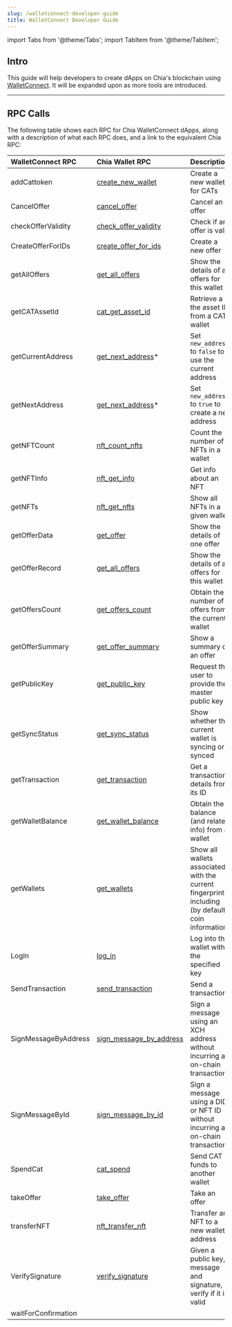 ```yaml
---
slug: /walletconnect-developer-guide
title: WalletConnect Developer Guide
---
```


import Tabs from '@theme/Tabs';
import TabItem from '@theme/TabItem';

## Intro

This guide will help developers to create dApps on Chia's blockchain using [WalletConnect](https://walletconnect.com/). It will be expanded upon as more tools are introduced.

---

## RPC Calls

The following table shows each RPC for Chia WalletConnect dApps, along with a description of what each RPC does, and a link to the equivalent Chia RPC:

| WalletConnect RPC    | Chia Wallet RPC                                                  | Description                                                                                       |
|:-------------------- |:---------------------------------------------------------------- |:------------------------------------------------------------------------------------------------- |
| addCattoken          | [create_new_wallet](/wallet-rpc#create_new_wallet)             | Create a new wallet for CATs                                                                      |
| CancelOffer          | [cancel_offer](/wallet-rpc#cancel_offer)                         | Cancel an offer                                                                                   |
| checkOfferValidity   | [check_offer_validity](/wallet-rpc#check_offer_validity)       | Check if an offer is valid                                                                        |
| CreateOfferForIDs    | [create_offer_for_ids](/wallet-rpc#create_offer_for_ids)       | Create a new offer                                                                                |
| getAllOffers         | [get_all_offers](/wallet-rpc#get_all_offers)                   | Show the details of all offers for this wallet                                                    |
| getCATAssetId        | [cat_get_asset_id](/wallet-rpc#cat_get_asset_id)               | Retrieve a the asset ID from a CAT wallet                                                         |
| getCurrentAddress    | [get_next_address](/wallet-rpc#get_next_address)\*           | Set `new_address` to `false` to use the current address                                           |
| getNextAddress       | [get_next_address](/wallet-rpc#get_next_address)\*           | Set `new_address` to `true` to create a new address                                               |
| getNFTCount          | [nft_count_nfts](/nft-rpc/#nft_count_nfts)                     | Count the number of NFTs in a wallet                                                              |
| getNFTInfo           | [nft_get_info](/nft-rpc/#nft_get_info)                         | Get info about an NFT                                                                             |
| getNFTs              | [nft_get_nfts](/nft-rpc/#nft_get_nfts)                         | Show all NFTs in a given wallet                                                                   |
| getOfferData         | [get_offer](/wallet-rpc#get_offer)                               | Show the details of one offer                                                                     |
| getOfferRecord       | [get_all_offers](/wallet-rpc#get_all_offers)                   | Show the details of all offers for this wallet                                                    |
| getOffersCount       | [get_offers_count](/wallet-rpc#get_offers_count)               | Obtain the number of offers from the current wallet                                               |
| getOfferSummary      | [get_offer_summary](/wallet-rpc#get_offer_summary)             | Show a summary of an offer                                                                        |
| getPublicKey         | [get_public_key](/daemon-rpc#get_public_key)                   | Request the user to provide their master public key                                               |
| getSyncStatus        | [get_sync_status](/wallet-rpc#get_sync_status)                 | Show whether the current wallet is syncing or synced                                              |
| getTransaction       | [get_transaction](/wallet-rpc#get_transaction)                   | Get a transaction's details from its ID                                                           |
| getWalletBalance     | [get_wallet_balance](/wallet-rpc#get_wallet_balance)           | Obtain the balance (and related info) from a wallet                                               |
| getWallets           | [get_wallets](/wallet-rpc#get_wallets)                           | Show all wallets associated with the current fingerprint, including (by default) coin information |
| LogIn                | [log_in](/wallet-rpc#log_in)                                     | Log into the wallet with the specified key                                                        |
| SendTransaction      | [send_transaction](/wallet-rpc#send_transaction)                 | Send a transaction                                                                                |
| SignMessageByAddress | [sign_message_by_address](/wallet-rpc#sign_message_by_address) | Sign a message using an XCH address without incurring an on-chain transaction                     |
| SignMessageById      | [sign_message_by_id](/wallet-rpc#sign_message_by_id)           | Sign a message using a DID or NFT ID without incurring an on-chain transaction                    |
| SpendCat             | [cat_spend](/wallet-rpc#cat_spend)                               | Send CAT funds to another wallet                                                                  |
| takeOffer            | [take_offer](/wallet-rpc#take_offer)                             | Take an offer                                                                                     |
| transferNFT          | [nft_transfer_nft](/nft-rpc#nft_transfer_nft)                  | Transfer an NFT to a new wallet address                                                           |
| VerifySignature      | [verify_signature](wallet-rpc#verify_signature)                  | Given a public key, message and signature, verify if it is valid                                  |
| waitForConfirmation  |                                                                  |                                                                                                   |
